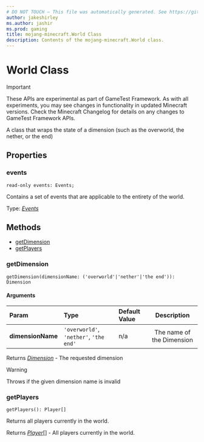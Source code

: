```yaml
---
# DO NOT TOUCH — This file was automatically generated. See https://github.com/Mojang/MinecraftScriptingApiDocsGenerator to modify descriptions, examples, etc.
author: jakeshirley
ms.author: jashir
ms.prod: gaming
title: mojang-minecraft.World Class
description: Contents of the mojang-minecraft.World class.
---
```

# World Class
>[!IMPORTANT]
>These APIs are experimental as part of GameTest Framework. As with all experiments, you may see changes in functionality in updated Minecraft versions. Check the Minecraft Changelog for details on any changes to GameTest Framework APIs.

A class that wraps the state of a dimension (such as the overworld, the nether, or the end)

## Properties
### **events**
`read-only events: Events;`

Contains a set of events that are applicable to the entirety of the world.

Type: [*Events*](Events.md)



## Methods
- [getDimension](#getdimension)
- [getPlayers](#getplayers)
  
### **getDimension**
`
getDimension(dimensionName: ('overworld'|'nether'|'the end')): Dimension
`

#### Arguments
| Param | Type | Default Value | Description |
| :--- | :--- | :--- | :---: |
| **dimensionName** | `'overworld'`, `'nether'`, `'the end'` | n/a | The name of the Dimension |

Returns [*Dimension*](Dimension.md) - The requested dimension

> [!WARNING]
> Throws if the given dimension name is invalid

### **getPlayers**
`
getPlayers(): Player[]
`

Returns all players currently in the world.

Returns [*Player*](Player.md)[] - All players currently in the world.



